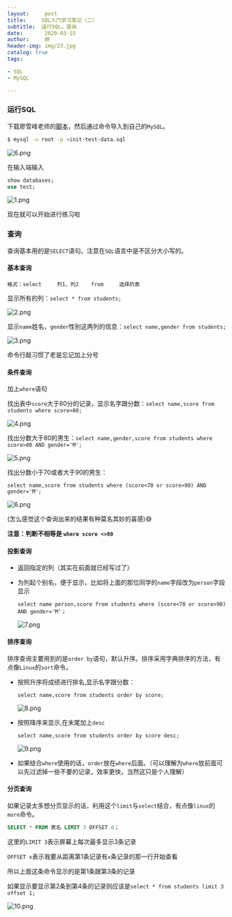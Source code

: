 ```yaml
---
layout:     post   				    
title:     SQL入门学习笔记（二）
subtitle:  运行SQL，查询
date:       2020-03-15				
author:     婷                             
header-img: img/23.jpg 	
catalog: true 						
tags:								

- SQL
- MySQL

---
```




### 运行SQL

下载廖雪峰老师的[脚本](https://github.com/michaelliao/learn-sql/blob/master/mysql/init-test-data.sql)，然后通过命令导入到自己的`MySQL`。

```bash
$ mysql -u root -p <init-test-data.sql
```

![6.png](https://i.loli.net/2020/03/14/wnMWICDHrXo7jlk.png)

在输入端输入

```sql
show databases;
use test;
```

![1.png](https://i.loli.net/2020/03/15/PlaVzChmkfBt8Ur.png)

现在就可以开始进行练习啦



### 查询

查询基本用的是`SELECT`语句。注意在`SQL`语言中是不区分大小写的。

#### 基本查询

```
格式：select     列1，列2    from     选择的表
```

显示所有的列：`select * from students;`

![2.png](https://i.loli.net/2020/03/15/b3xtyFdkIQ19swj.png)

显示`name`姓名，`gender`性别这两列的信息：`select name,gender from students;`

![3.png](https://i.loli.net/2020/03/15/R2wufkz1VUt5DGr.png)

命令行敲习惯了老是忘记加上分号



#### 条件查询

加上`where`语句

找出表中`score`大于80分的记录，显示名字跟分数：`select name,score from students where score>80;`

![4.png](https://i.loli.net/2020/03/15/bAncWCrlYg8OyUd.png)

找出分数大于80的男生：`select name,gender,score from students where score>80 AND gender='M';`

![5.png](https://i.loli.net/2020/03/15/n7UwDXGM3lvSiB8.png)

找出分数小于70或者大于90的男生：

`select name,score from students where (score<70 or score>90) AND gender='M';`

![6.png](https://i.loli.net/2020/03/15/b54jSHQTIE89gYK.png)

(怎么感觉这个查询出来的结果有种莫名其妙的喜感):sweat_smile:

**注意：判断不相等是 `where score <>80`**



#### 投影查询

- 返回指定的列（其实在前面就已经写过了）

- 为列起个别名，便于显示，比如将上面的那位同学的`name`字段改为`person`字段显示

  `select name person,score from students where (score<70 or score>90) AND gender='M'；`

  ![7.png](https://i.loli.net/2020/03/15/IlwkYtSVLaEPKfz.png)



#### 排序查询

排序查询主要用到的是`order by`语句，默认升序。排序采用字典排序的方法，有点像`Linux`的`sort`命令。

- 按照升序将成绩进行排名,显示名字跟分数：

  `select name,score from students order by score;`

  ![8.png](https://i.loli.net/2020/03/15/SbxaJUeZvPtwuLh.png)

- 按照降序来显示,在末尾加上`desc`

  `select name,score from students order by score desc;`

  ![9.png](https://i.loli.net/2020/03/15/351ktZXYinxEsvP.png)



- 如果结合`where`使用的话，`order`放在`where`后面。（可以理解为`where`放前面可以先过滤掉一些不要的记录，效率更快，当然这只是个人理解）

  

#### 分页查询

如果记录太多想分页显示的话，利用这个`limit`与`select`结合，有点像`linux`的`more`命令。

```sql
SELECT * FROM 表名 LIMIT 3 OFFSET 0；
```

这里的`LIMIT 3`表示屏幕上每次最多显示3条记录

`OFFSET x`表示我要从距离第1条记录有`x`条记录的那一行开始查看

所以上面这条命令显示的是第1条跟第3条的记录

如果显示要显示第2条到第4条的记录则应该是`select * from students limit 3 offset 1;`

![10.png](https://i.loli.net/2020/03/15/QPClRNU783vxZob.png)

